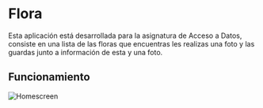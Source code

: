# Flora
Esta aplicación está desarrollada para la asignatura de Acceso a Datos, consiste en una lista de las floras que encuentras les realizas una foto y las guardas junto a información de esta y una foto. 


## Funcionamiento
![Homescreen](/../master/Images/Homescreen.png|width=270px)
